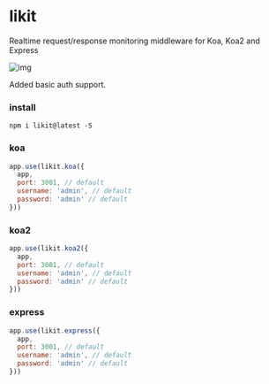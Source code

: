 # likit
Realtime request/response monitoring middleware for Koa, Koa2 and Express

![img](https://pbs.twimg.com/media/DAd9YorXcAAOXcX.jpg)

Added basic auth support.

### install

```
npm i likit@latest -S
```

### koa
```js
app.use(likit.koa({
  app,
  port: 3001, // default
  username: 'admin', // default
  password: 'admin' // default
}))
```

### koa2
```js
app.use(likit.koa2({
  app,
  port: 3001, // default
  username: 'admin', // default
  password: 'admin' // default
}))
```

### express
```js
app.use(likit.express({
  app,
  port: 3001, // default
  username: 'admin', // default
  password: 'admin' // default
}))
```

